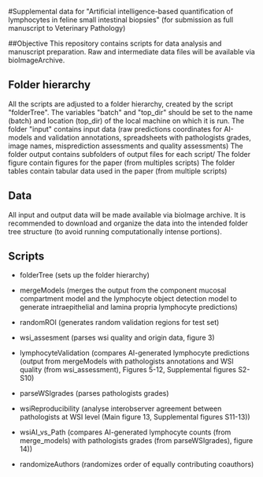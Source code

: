 #Supplemental data for "Artificial intelligence-based quantification of
lymphocytes in feline small intestinal biopsies" 
(for submission as full manuscript to Veterinary Pathology)

##Objective
This repository contains scripts for data analysis and manuscript preparation.
Raw and intermediate data files will be available via bioImageArchive.

## Folder hierarchy
All the scripts are adjusted to a folder hierarchy, created by the script 
"folderTree". 
The variables "batch" and "top_dir" should be set to the name (batch) and 
location (top_dir) of the local machine on which it is run. 
The folder "input" contains input data (raw predictions coordinates for
AI-models and validation annotations, spreadsheets with pathologists grades,
image names, misprediction assessments and quality assessments)
The folder output contains subfolders of output files for each script/
The folder figure contain figures for the paper (from multiples scripts)
The folder tables contain tabular data used in the paper (from multiple scripts)

## Data
All input and output data will be made available via bioImage archive. 
It is recommended to download and organize the data into the intended folder tree
structure (to avoid running computationally intense portions).

## Scripts

- folderTree (sets up the folder hierarchy)
- mergeModels (merges the output from the component mucosal compartment model 
and the lymphocyte object detection model to generate intraepithelial and lamina
propria lymphocyte predictions)
- randomROI (generates random validation regions for test set)
- wsi_assesment (parses wsi quality and origin data, figure 3)
- lymphocyteValidation (compares AI-generated lymphocyte predictions (output 
from mergeModels with pathologists annotations and WSI quality 
(from wsi_assessment), Figures 5-12, Supplemental figures S2-S10)
- parseWSIgrades (parses pathologists grades)
- wsiReproducibility (analyse interobserver agreement between pathologists at 
WSI level (Main figure 13, Supplemental figures S11-13))
- wsiAI_vs_Path (compares AI-generated lymphocyte counts (from merge_models) 
with pathologists grades (from parseWSIgrades), figure 14))

- randomizeAuthors (randomizes order of equally contributing coauthors)